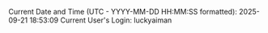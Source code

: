 Current Date and Time (UTC - YYYY-MM-DD HH:MM:SS formatted): 2025-09-21 18:53:09
Current User's Login: luckyaiman
